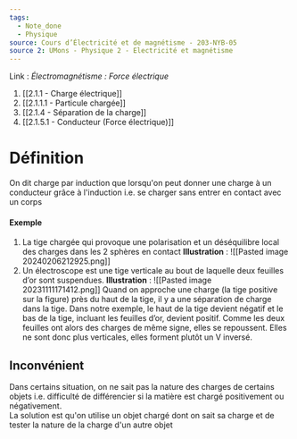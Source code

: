 ```yaml
---
tags:
  - Note_done
  - Physique
source: Cours d’Électricité et de magnétisme - 203-NYB-05
source 2: UMons - Physique 2 - Electricité et magnétisme
---
```


Link :
_Électromagnétisme : Force électrique_
1. [[2.1.1 - Charge électrique]]
2. [[2.1.1.1 - Particule chargée]]
3. [[2.1.4 - Séparation de la charge]]
4. [[2.1.5.1 - Conducteur (Force électrique)]]

# Définition
On dit charge par induction que lorsqu'on peut donner une charge à un conducteur grâce à l'induction i.e. se charger sans entrer en contact avec un corps
#### Exemple 
1. La tige chargée qui provoque une polarisation et un déséquilibre local des charges dans les 2 sphères en contact
**Illustration** : ![[Pasted image 20240206212925.png]]
1. Un électroscope est une tige verticale au bout de laquelle deux feuilles d’or sont suspendues. 
**Illustration** :
![[Pasted image 20231111171412.png]]
Quand on approche une charge (la tige positive sur la figure) près du haut de la tige, il y a une séparation de charge dans la tige. Dans notre exemple, le haut de la tige devient négatif et le bas de la tige, incluant les feuilles d’or, devient positif. Comme les deux feuilles ont alors des charges de même signe, elles se repoussent. Elles ne sont donc plus verticales, elles forment plutôt un V inversé.

## Inconvénient 
Dans certains situation, on ne sait pas la nature des charges de certains objets i.e. difficulté de différencier si la matière est chargé positivement ou négativement.
\
La solution est qu'on utilise un objet chargé dont on sait sa charge et de tester la nature de la charge d'un autre objet
